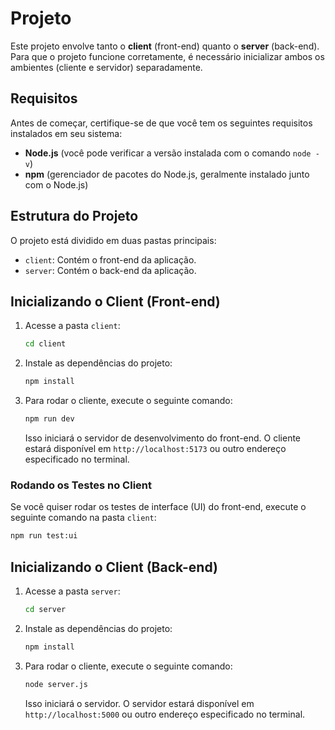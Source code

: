 # Projeto

Este projeto envolve tanto o **client** (front-end) quanto o **server** (back-end). Para que o projeto funcione corretamente, é necessário inicializar ambos os ambientes (cliente e servidor) separadamente.

## Requisitos

Antes de começar, certifique-se de que você tem os seguintes requisitos instalados em seu sistema:

- **Node.js** (você pode verificar a versão instalada com o comando `node -v`)
- **npm** (gerenciador de pacotes do Node.js, geralmente instalado junto com o Node.js)

## Estrutura do Projeto

O projeto está dividido em duas pastas principais:

- `client`: Contém o front-end da aplicação.
- `server`: Contém o back-end da aplicação.

## Inicializando o Client (Front-end)

1. Acesse a pasta `client`:

   ```bash
   cd client
   ```

2. Instale as dependências do projeto:

   ```bash
   npm install
   ```

3. Para rodar o cliente, execute o seguinte comando:

   ```bash
   npm run dev
   ```

   Isso iniciará o servidor de desenvolvimento do front-end. O cliente estará disponível em `http://localhost:5173` ou outro endereço especificado no terminal.

### Rodando os Testes no Client

Se você quiser rodar os testes de interface (UI) do front-end, execute o seguinte comando na pasta `client`:

```bash
npm run test:ui
```

## Inicializando o Client (Back-end)

1. Acesse a pasta `server`:

   ```bash
   cd server
   ```

2. Instale as dependências do projeto:

   ```bash
   npm install
   ```

3. Para rodar o cliente, execute o seguinte comando:

   ```bash
   node server.js
   ```

   Isso iniciará o servidor. O servidor estará disponível em `http://localhost:5000` ou outro endereço especificado no terminal.
